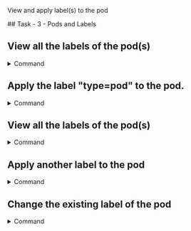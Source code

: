 View and apply label(s) to the pod

## Task - 3 - Pods and Labels

## View all the labels of the pod(s)

<details>
  <summary>Command</summary>
  <p>`kubectl get pods --show-labels`{{execute}}</p>
</details>





## Apply the label "type=pod" to the pod.

<details>
  <summary>Command</summary>
  <p>`kubectl label pod busybox-pod type=pod`{{execute}}</p>
</details>





## View all the labels of the pod(s)

<details>
  <summary>Command</summary>
  <p>`kubectl get pods --show-labels`{{execute}}</p>
</details>




## Apply another label to the pod

<details>
  <summary>Command</summary>
  <p>`kubectl label pod busybox-pod color=red`{{execute}}</p>
</details>




## Change the existing label of the pod

<details>
  <summary>Command</summary>
  <p>`kubectl label pod busybox-pod color=blue --overwrite`{{execute}}</p>
</details>

  
